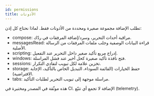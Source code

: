 ```yaml
---
id: permissions
title: الأذونات
---
```


تطلب الإضافة مجموعة صغيرة ومحددة من الأذونات فقط. لماذا نحتاج كل إذن:

- ‏compose: مراقبة أحداث التحرير، وسرد/إضافة المرفقات في ردّك.
- ‏messagesRead: قراءة البيانات الوصفية وجلب ملفات المرفقات من الرسالة الأصلية.
- ‏scripting: إدراج مربع تأكيد صغير داخل التحرير عند التفعيل.
- ‏windows: فتح نافذة تأكيد صغيرة كحل أخير عند فشل المراسلة.
- ‏sessions: تخزين علامة لكل تبويب لتفادي التكرار.
- ‏storage: حفظ الخيارات (القائمة السوداء، التبديل الخاص بالتأكيد، الإجابة الافتراضية).
- ‏tabs: مراسلة موجهة إلى تبويب التحرير لطلبات التأكيد.

هذه موثّقة في المصدر ومختبرة في CI. الإضافة لا تجمع أي تتبّع (telemetry).
